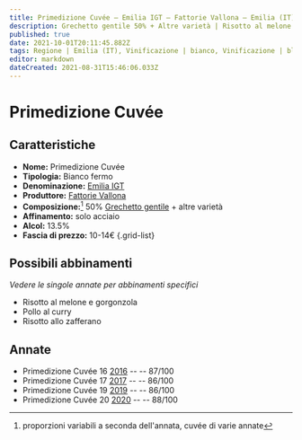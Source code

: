 ```yaml
---
title: Primedizione Cuvée – Emilia IGT – Fattorie Vallona – Emilia (IT) – 10-14€ – 3★
description: Grechetto gentile 50% + Altre varietà | Risotto al melone e gorgonzola – Pollo al curry – Risotto allo zafferano
published: true
date: 2021-10-01T20:11:45.882Z
tags: Regione | Emilia (IT), Vinificazione | bianco, Vinificazione | blend, Vinificazione | fermo, Vitigni | Grechetto gentile, Alimento | Risotto al melone e gorgonzola, Alimento | risotto allo zafferano, Alimento | pollo, Aromatizzazione | al curry, Valutazioni | 3 stelle, Prezzi | 10-14€
editor: markdown
dateCreated: 2021-08-31T15:46:06.033Z
---
```


# Primedizione Cuvée

## Caratteristiche
- **Nome:** Primedizione Cuvée
- **Tipologia:** Bianco fermo
- **Denominazione:** [Emilia IGT](/denominazioni/Italia/Emilia/IGT/Colli-Bolognesi)
- **Produttore:** [Fattorie Vallona](/produttori/Italia/Emilia/Fattorie-Vallona) 
- **Composizione:**[^1] 50% [Grechetto gentile](/vitigni/Italia/bacca-bianca/grechetto-gentile) + altre varietà
- **Affinamento:** solo acciaio
- **Alcol:** 13.5%
- **Fascia di prezzo:** 10-14€
{.grid-list}



## Possibili abbinamenti
*Vedere le singole annate per abbinamenti specifici*

- Risotto al melone e gorgonzola
- Pollo al curry 
- Risotto allo zafferano

## Annate
- Primedizione Cuvée 16 [2016](/vini/Italia/Emilia/Fattorie-Vallona/Priedizione-Cuvee/2016) -- <span class="star-3"></span> -- 87/100
- Primedizione Cuvée 17 [2017](/vini/Italia/Emilia/Fattorie-Vallona/Priedizione-Cuvee/2017) -- <span class="star-3"></span> -- 86/100
- Primedizione Cuvée 19 [2019](/vini/Italia/Emilia/Fattorie-Vallona/Priedizione-Cuvee/2019) -- <span class="star-3"></span> -- 86/100
- Primedizione Cuvée 20 [2020](/vini/Italia/Emilia/Fattorie-Vallona/Priedizione-Cuvee/2020) -- <span class="star-3"></span> -- 88/100


[^1]: proporzioni variabili a seconda dell'annata, cuvée di varie annate